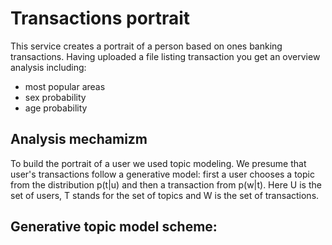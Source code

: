 # Transactions portrait

This service creates a portrait of a person based on ones banking transactions. Having uploaded a file listing transaction you get an overview analysis including:
- most popular areas
- sex probability
- age probability

## Analysis mechamizm 

To build the portrait of a user we used topic modeling. We presume that user's transactions follow a generative model: first a user chooses a topic from the distribution p(t|u) and then a transaction from p(w|t). Here U is the set of users, T stands for the set of topics and W is the set of transactions.

## Generative topic model scheme: ##


